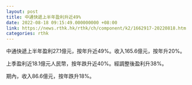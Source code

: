 ```yaml
---
layout: post
title: 中通快遞上半年盈利升近49%
date: 2022-08-18 09:15:49.000000000 +08:00
link: https://news.rthk.hk/rthk/ch/component/k2/1662917-20220818.htm
categories: rthk
---
```


中通快遞上半年盈利27.1億元，按年升近49%。收入165.6億元，按年升20%。

上季盈利近18.1億元人民幣，按年跌升近40%。經調整後盈利升38%。

期內，收入86.6億元，按年跌升18%。
